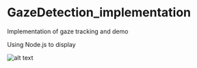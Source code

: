 # GazeDetection_implementation
Implementation of gaze tracking and demo

Using Node.js to display

![alt text](https://github.com/tracert0001/GazeDetection_implementation/blob/f7c9ebe95e48dc9c100feac8adc076a1f49b524e/GazeDemo_Web/public/images/demo01.gif)
